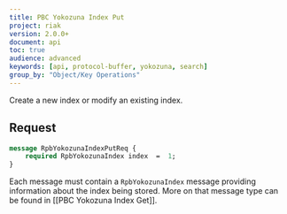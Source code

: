 ```yaml
---
title: PBC Yokozuna Index Put
project: riak
version: 2.0.0+
document: api
toc: true
audience: advanced
keywords: [api, protocol-buffer, yokozuna, search]
group_by: "Object/Key Operations"
---
```


Create a new index or modify an existing index.

## Request

```protobuf
message RpbYokozunaIndexPutReq {
    required RpbYokozunaIndex index  =  1;
}
```

Each message must contain a `RpbYokozunaIndex` message providing information about the index being stored. More on that message type can be found in [[PBC Yokozuna Index Get]].